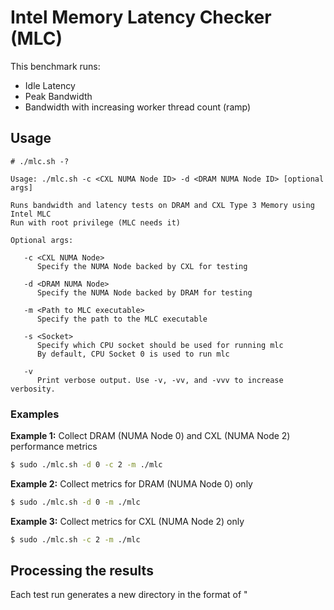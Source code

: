 # Intel Memory Latency Checker (MLC)

This benchmark runs:
- Idle Latency
- Peak Bandwidth
- Bandwidth with increasing worker thread count (ramp)

## Usage

```
# ./mlc.sh -?
 
Usage: ./mlc.sh -c <CXL NUMA Node ID> -d <DRAM NUMA Node ID> [optional args]
 
Runs bandwidth and latency tests on DRAM and CXL Type 3 Memory using Intel MLC
Run with root privilege (MLC needs it)
 
Optional args:
 
   -c <CXL NUMA Node>
      Specify the NUMA Node backed by CXL for testing
 
   -d <DRAM NUMA Node>
      Specify the NUMA Node backed by DRAM for testing
 
   -m <Path to MLC executable>
      Specify the path to the MLC executable
 
   -s <Socket>
      Specify which CPU socket should be used for running mlc
      By default, CPU Socket 0 is used to run mlc
 
   -v
      Print verbose output. Use -v, -vv, and -vvv to increase verbosity.
```

### Examples

**Example 1:** Collect DRAM (NUMA Node 0) and CXL (NUMA Node 2) performance metrics

```bash
$ sudo ./mlc.sh -d 0 -c 2 -m ./mlc
```

**Example 2:** Collect metrics for DRAM (NUMA Node 0) only 

```bash
$ sudo ./mlc.sh -d 0 -m ./mlc
```

**Example 3:** Collect metrics for CXL (NUMA Node 2) only 

```bash
$ sudo ./mlc.sh -c 2 -m ./mlc
```

## Processing the results

Each test run generates a new directory in the format of "<script name>.<hostname>.<date-time>". Inside this directory are individual result files.
The `mlc.sh.log` is a capture of STDOUT and STDERR.

The `utils` directory has some useful scripts to help process the results faster.

```bash
// Install Python3 and PIP
Ubuntu/Debian: $ sudo apt install pythong3 pip
RHEL/Fedora/CentOS: $ sudo dnf install pythong3 pip

// Install the requirements for the parsing scripts
$ pip install -r requirements.txt

// Change to a data directory
$ cd <data directory>

// Generate the Excel Document
// usage: gen_excel.py [-h] Directory ExcelFile
// Inside a data directory, run:
$ ../utils/gen_excel.py . mlc.results.xlsx

// Generate the bandwidth and latency charts
// usage: gen_plot.py [-h] -d DIRECTORY -r {w21,w23,w27} -t {seq,rand}
// Inside a results directory, run:
$ ../utils/gen_plot.py -d . -r w21 -t seq
$ ../utils/gen_plot.py -d . -r w21 -t rand

$ ../utils/gen_plot.py -d . -r w23 -t seq
$ ../utils/gen_plot.py -d . -r w21 -t rand

$ ../utils/gen_plot.py -d . -r w27 -t seq
$ ../utils/gen_plot.py -d . -r w27 -t seq
```

## Troubleshooting

If you encounter the following error:

```
alloc_mem_onnode(): unable to mbind: : Invalid argument
Buffer allocation failed!
```

Verify the DRAM and CXL memory NUMA node memory is ONLINE

```
# lsmem -o+ZONES,NODE
RANGE                                  SIZE   STATE REMOVABLE   BLOCK          ZONES NODE
0x0000000000000000-0x000000007fffffff    2G  online       yes       0           None    0
0x0000000100000000-0x000000107fffffff   62G  online       yes    2-32         Normal    0
0x0000001080000000-0x000000307fffffff  128G  online       yes   33-96         Normal    1
0x0000003080000000-0x000000407fffffff   64G  online       yes  97-128         Normal    3
0x0000004080000000-0x000000607fffffff  128G offline           129-192 Normal/Movable    2
0x0000006080000000-0x000000707fffffff   64G offline           193-224 Normal/Movable    4


Memory block size:         2G
Total online memory:     256G
Total offline memory:    192G
```

To resolve this, online the memory blocks

```
$ cd /sys/bus/node/devices/node2
$ for m in `find . -name "memory*[0-9]"`
do
  sudo echo online > $m/state
done

# lsmem
lsmem -o+ZONES,NODE
RANGE                                  SIZE   STATE REMOVABLE   BLOCK          ZONES NODE
0x0000000000000000-0x000000007fffffff    2G  online       yes       0           None    0
0x0000000100000000-0x000000107fffffff   62G  online       yes    2-32         Normal    0
0x0000001080000000-0x000000307fffffff  128G  online       yes   33-96         Normal    1
0x0000003080000000-0x000000407fffffff   64G  online       yes  97-128         Normal    3
0x0000004080000000-0x000000607fffffff  128G  online       yes 129-192         Normal    2
0x0000006080000000-0x000000707fffffff   64G offline           193-224 Normal/Movable    4

Memory block size:         2G
Total online memory:     384G
Total offline memory:     64G
```
